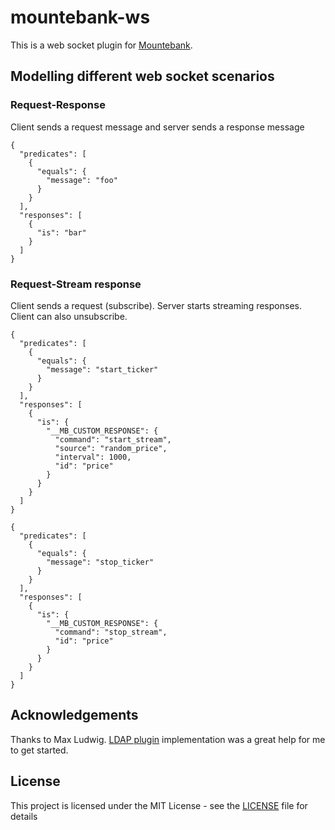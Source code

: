 # mountebank-ws
This is a web socket plugin for [Mountebank](http://www.mbtest.org/docs/protocols/custom).

## Modelling different web socket scenarios
### Request-Response
Client sends a request message and server sends a response message

```
{
  "predicates": [
    {
      "equals": {
        "message": "foo"
      }
    }
  ],
  "responses": [
    {
      "is": "bar"
    }
  ]
}
```
### Request-Stream response
Client sends a request (subscribe). Server starts streaming responses. Client can also unsubscribe.

```
{
  "predicates": [
    {
      "equals": {
        "message": "start_ticker"
      }
    }
  ],
  "responses": [
    {
      "is": {
        "__MB_CUSTOM_RESPONSE": {
          "command": "start_stream",
          "source": "random_price",
          "interval": 1000,
          "id": "price"
        }
      }
    }
  ]
}
```

```
{
  "predicates": [
    {
      "equals": {
        "message": "stop_ticker"
      }
    }
  ],
  "responses": [
    {
      "is": {
        "__MB_CUSTOM_RESPONSE": {
          "command": "stop_stream",
          "id": "price"
        }
      }
    }
  ]
}
```

## Acknowledgements

Thanks to Max Ludwig. [LDAP plugin](https://gitlab.com/dAnjou/mountebank-ldap) implementation was a great help for me to get started.

## License

This project is licensed under the MIT License - see the [LICENSE](LICENSE) file for details
